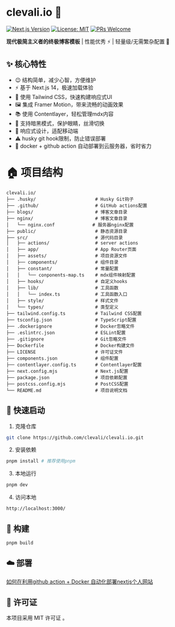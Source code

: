 
# clevali.io 🌟

[![Next.js Version](https://img.shields.io/badge/next.js-14.2.3-black?logo=next.js&logoColor=white)](https://nextjs.org/)
[![License: MIT](https://img.shields.io/badge/License-MIT-blue.svg)](https://opensource.org/licenses/MIT)
[![PRs Welcome](https://img.shields.io/badge/PRs-welcome-brightgreen.svg)](https://github.com/clevali/clevali.io/pulls)

**现代极简主义者的终极博客模板** | 性能优秀 ⚡ | 轻量级/无需繁杂配置 🚀



## ✨ 核心特性

- 😉 结构简单，减少心智，方便维护
- ⚡ 基于 Next.js 14，极速加载体验
- 🎨 使用 Tailwind CSS，快速构建响应式UI
- 🖼️ 集成 Framer Motion，带来流畅的动画效果
- 📚 使用 Contentlayer，轻松管理mdx内容
- 🌙 支持暗黑模式，保护眼睛，丝滑切换
- 📱 响应式设计，适配移动端
- ⚠️ husky git hook限制，防止错误部署
- 🤖 docker + github action 自动部署到云服务器，省时省力

# 🏠 项目结构
````
clevali.io/
├── .husky/                      # Husky Git钩子
├── .github/                     # GitHub actions配置
├── blogs/                       # 博客文章目录
├── nginx/                       # 博客文章目录
│   └── nginx.conf              # 服务器nginx配置
├── public/                      # 静态资源目录
├── src/                         # 源代码目录
│   ├── actions/                 # server actions
│   ├── app/                     # App Router页面
│   ├── assets/                  # 项目资源文件
│   ├── components/              # 组件目录
│   ├── constant/                # 常量配置
│   │   └── conponents-map.ts    # mdx组件映射配置
│   ├── hooks/                   # 自定义hooks
│   ├── lib/                     # 工具函数
│   │   └── index.ts             # 工具函数入口
│   ├── style/                   # 样式文件
│   └── types/                   # 类型定义
├── tailwind.config.ts           # Tailwind CSS配置
├── tsconfig.json                # TypeScript配置
├── .dockerignore                # Docker忽略文件
├── .eslintrc.json               # ESLint配置
├── .gitignore                   # Git忽略文件
├── Dockerfile                   # Docker构建文件
├── LICENSE                      # 许可证文件
├── components.json              # 组件配置
├── contentlayer.config.ts       # Contentlayer配置
├── next.config.mjs              # Next.js配置
├── package.json                 # 项目依赖配置
├── postcss.config.mjs           # PostCSS配置
└── README.md                    # 项目说明文档
````

## 🚀 快速启动

1. 克隆仓库
```bash
git clone https://github.com/clevali/clevali.io.git
```

2. 安装依赖
```bash
pnpm install # 推荐使用pnpm
```

3. 本地运行
```bash
pnpm dev
```
4. 访问本地
````
http://localhost:3000/
````

## 🔨 构建

```bash
pnpm build
```

## ☁️ 部署

[如何在利用github action + Docker 自动化部署nextjs个人网站](https://www.clevali.cn/blog/blog-8)


## 📄  许可证
本项目采用 MIT 许可证 。
